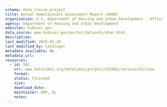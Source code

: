 ```yaml
---
schema: data_rescue_project 
title: Annual Homelessness Assessment Report (AHAR)
organization: U.S. Department of Housing and Urban Development - Office of Policy Development and Research
agency: Department of Housing and Urban Development
websites: huduser.gov
data_source: www.huduser.gov/portal/datasets/ahar.html
description: 
last_modified: 2025-03-26
last_modified_by: Cataloger
metadata_available: No
metadata_url: 
resources:
  - id: 502
    url: www.datalumos.org/datalumos/project/222981/version/V1/view
    format: 
    status: Finished
    size: 
    download_date: 
    maintainer: DRP, DL
    notes: 
---
```

